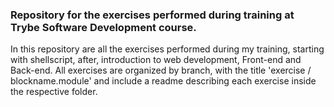 ### Repository for the exercises performed during training at Trybe Software Development course.

In this repository are all the exercises performed during my training, starting with shellscript, after, introduction to web development, Front-end and Back-end.
All exercises are organized by branch, with the title 'exercise / blockname.module' and include a readme describing each exercise inside the respective folder.

